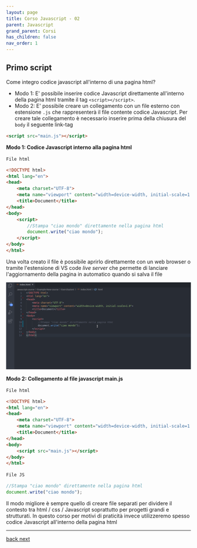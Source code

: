 ```yaml
---
layout: page
title: Corso Javascript - 02
parent: Javascript
grand_parent: Corsi
has_children: false
nav_order: 1
---
```


## Primo script

Come integro codice javascript all'interno di una pagina html?
- Modo 1: E' possibile inserire codice Javascript direttamente all'interno della pagina html tramite il tag `<script></script>`.
- Modo 2: E' possibile creare un collegamento con un file esterno con estensione `.js` che rappresenterà il file contente codice Javascript. Per creare tale collegamento è necessario inserire prima della chiusura del `body` il seguente link-tag
```html
<script src="main.js"></script>
```

**Modo 1: Codice Javascript interno alla pagina html**<br>

`File html`
```HTML
<!DOCTYPE html>
<html lang="en">
<head>
    <meta charset="UTF-8">
    <meta name="viewport" content="width=device-width, initial-scale=1.0">
    <title>Document</title>
</head>
<body>
    <script>
        //Stampa "ciao mondo" direttamente nella pagina html
        document.write("ciao mondo");
    </script>
</body>
</html>
```

Una volta creato il file è possibile aprirlo direttamente con un web browser o tramite l'estensione di VS code *live server* che permette di lanciare l'aggiornamento della pagina in automatico quando si salva il file

![](./images/vs-code-live-server.gif)


**Modo 2: Collegamento al file javascript main.js** <br>

`File html`
```HTML
<!DOCTYPE html>
<html lang="en">
<head>
    <meta charset="UTF-8">
    <meta name="viewport" content="width=device-width, initial-scale=1.0">
    <title>Document</title>
</head>
<body>
    <script src="main.js"></script>
</body>
</html>
```

`File JS`
```js
//Stampa "ciao mondo" direttamente nella pagina html
document.write("ciao mondo");
```

Il modo migliore è sempre quello di creare file separati per dividere il contesto tra html / css / Javascript soprattutto per progetti grandi e strutturati. In questo corso per motivi di praticità invece utilizzeremo spesso codice Javascript all'interno della pagina html 

---

<div class="next-prev">
    <a href="./js-01.html" id="prev-link"> back </a> 
    <a href="./js-03.html" id="next-link"> next </a>
</div>

 

 